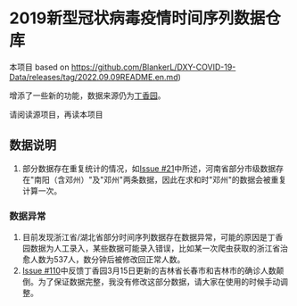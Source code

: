 # 2019新型冠状病毒疫情时间序列数据仓库

本项目 based on https://github.com/BlankerL/DXY-COVID-19-Data/releases/tag/2022.09.09README.en.md)

增添了一些新的功能，数据来源仍为[丁香园](https://3g.dxy.cn/newh5/view/pneumonia)。

请阅读源项目，再读本项目



## 数据说明
1. 部分数据存在重复统计的情况，如[Issue #21](https://github.com/BlankerL/DXY-COVID-19-Data/issues/21)中所述，河南省部分市级数据存在"南阳（含邓州）"及"邓州"两条数据，因此在求和时"邓州"的数据会被重复计算一次。

### 数据异常
1. 目前发现浙江省/湖北省部分时间序列数据存在数据异常，可能的原因是丁香园数据为人工录入，某些数据可能录入错误，比如某一次爬虫获取的浙江省治愈人数为537人，数分钟后被修改回正常人数。
2. [Issue #110](https://github.com/BlankerL/DXY-COVID-19-Data/issues/110)中反馈丁香园3月15日更新的吉林省长春市和吉林市的确诊人数颠倒。为了保证数据完整，我没有修改这部分数据，请大家在使用的时候手动调整。



